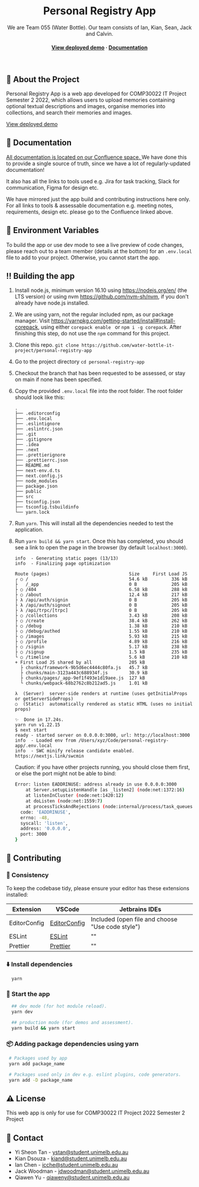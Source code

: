 <div align="center">

  <!-- <img src="public/images/logo-full.png" alt="logo" width="500" height="auto" /> -->
  <h1>Personal Registry App</h1>

  <p>
   We are Team 055 (Water Bottle). Our team consists of Ian, Kian, Sean, Jack and Calvin.
  </p>

<h4>
    <a href="https://personal-registry-app-zx936.ondigitalocean.app/">View deployed demo</a>
  <span> · </span>
    <a href="https://water-bottle.atlassian.net/wiki/spaces/DEV/pages/66440/Team+Tools">Documentation</a>
  </h4>
</div>

<br />

## :star2: About the Project

Personal Registry App is a web app developed for COMP30022 IT Project Semester 2 2022, which allows
users to upload memories containing optional textual descriptions and images, organise memories into
collections, and search their memories and images.

[View deployed demo](https://personal-registry-app-zx936.ondigitalocean.app/)

## :orange_book: Documentation

[All documentation is located on our Confluence space. ](https://water-bottle.atlassian.net/wiki/spaces/DEV/pages/66440/Team+Tools)
We have done this to provide a single source of truth, since we have a lot of regularly-updated
documentation!

It also has all the links to tools used e.g. Jira for task tracking, Slack for communication, Figma
for design etc.

We have mirrored just the app build and contributing instructions here only. For all links to tools
& assessable documentation e.g. meeting notes, requirements, design etc. please go to the Confluence
linked above.

## :key: Environment Variables

To build the app or use dev mode to see a live preview of code changes, please reach out to a team
member (details at the bottom) for an `.env.local` file to add to your project. Otherwise, you
cannot start the app.

## :bangbang: Building the app

1. Install node.js, minimum version 16.10 using https://nodejs.org/en/ (the LTS version) or using
   nvm https://github.com/nvm-sh/nvm, if you don't already have node.js installed.
2. We are using yarn, not the regular included npm, as our package manager. Visit
   https://yarnpkg.com/getting-started/install#install-corepack, using either `corepack enable ` or
   `npm i -g corepack`. After finishing this step, do not use the `npm` command for this project.
3. Clone this repo. `git clone https://github.com/water-bottle-it-project/personal-registry-app`
4. Go to the project directory `cd personal-registry-app`
5. Checkout the branch that has been requested to be assessed, or stay on main if none has been
   specified.
6. Copy the provided `.env.local` file into the root folder. The root folder should look like this:
   ```text
   .
   ├── .editorconfig
   ├── .env.local
   ├── .eslintignore
   ├── .eslintrc.json
   ├── .git
   ├── .gitignore
   ├── .idea
   ├── .next
   ├── .prettierignore
   ├── .prettierrc.json
   ├── README.md
   ├── next-env.d.ts
   ├── next.config.js
   ├── node_modules
   ├── package.json
   ├── public
   ├── src
   ├── tsconfig.json
   ├── tsconfig.tsbuildinfo
   └── yarn.lock
   ```
7. Run `yarn`. This will install all the dependencies needed to test the application.
8. Run `yarn build && yarn start`. Once this has completed, you should see a link to open the page
   in the browser (by default `localhost:3000`).

   ```
   info  - Generating static pages (13/13)
   info  - Finalizing page optimization

   Route (pages)                              Size     First Load JS
   ┌ ○ /                                      54.6 kB         336 kB
   ├   /_app                                  0 B             205 kB
   ├ ○ /404                                   6.58 kB         288 kB
   ├ ○ /about                                 12.4 kB         217 kB
   ├ λ /api/auth/signin                       0 B             205 kB
   ├ λ /api/auth/signout                      0 B             205 kB
   ├ λ /api/trpc/[trpc]                       0 B             205 kB
   ├ ○ /collections                           3.43 kB         208 kB
   ├ ○ /create                                38.4 kB         262 kB
   ├ ○ /debug                                 1.38 kB         210 kB
   ├ ○ /debug/authed                          1.55 kB         210 kB
   ├ ○ /images                                5.93 kB         215 kB
   ├ ○ /profile                               4.89 kB         216 kB
   ├ ○ /signin                                5.17 kB         238 kB
   ├ ○ /signup                                1.5 kB          235 kB
   └ ○ /timeline                              5.6 kB          210 kB
   + First Load JS shared by all              205 kB
     ├ chunks/framework-9b5d6ec4444c80fa.js   45.7 kB
     ├ chunks/main-3123a443c688934f.js        30.9 kB
     ├ chunks/pages/_app-9ef1f493e1d19aee.js  127 kB
     └ chunks/webpack-68b2762c8b212ad5.js     1.01 kB

   λ  (Server)  server-side renders at runtime (uses getInitialProps or getServerSideProps)
   ○  (Static)  automatically rendered as static HTML (uses no initial props)

   ✨  Done in 17.24s.
   yarn run v1.22.15
   $ next start
   ready - started server on 0.0.0.0:3000, url: http://localhost:3000
   info  - Loaded env from /Users/xyz/Code/personal-registry-app/.env.local
   info  - SWC minify release candidate enabled. https://nextjs.link/swcmin
   ```

   Caution: if you have other projects running, you should close them first, or else the port might
   not be able to bind:

   ```bash
   Error: listen EADDRINUSE: address already in use 0.0.0.0:3000
       at Server.setupListenHandle [as _listen2] (node:net:1372:16)
       at listenInCluster (node:net:1420:12)
       at doListen (node:net:1559:7)
       at processTicksAndRejections (node:internal/process/task_queues:84:21) {
     code: 'EADDRINUSE',
     errno: -48,
     syscall: 'listen',
     address: '0.0.0.0',
     port: 3000
   }
   ```

## :pencil: Contributing

### :paperclip: Consistency

To keep the codebase tidy, please ensure your editor has these extensions installed:

| Extension    | VSCode                                                                                        | Jetbrains IDEs                                   |
|--------------|-----------------------------------------------------------------------------------------------|--------------------------------------------------|
| EditorConfig | [EditorConfig](https://marketplace.visualstudio.com/items?itemName=EditorConfig.EditorConfig) | Included (open file and choose "Use code style") |
| ESLint       | [ESLint](https://marketplace.visualstudio.com/items?itemName=dbaeumer.vscode-eslint)          | ""                                               |
| Prettier     | [Prettier](https://marketplace.visualstudio.com/items?itemName=esbenp.prettier-vscode)        | ""                                               |

### :arrow_down: Install dependencies

```bash
  yarn
```

### :runner: Start the app

```bash
  ## dev mode (for hot module reload).
  yarn dev

  ## production mode (for demos and assessment).
  yarn build && yarn start
```

### :package: Adding package dependencies using yarn

```bash
 # Packages used by app
 yarn add package_name

 # Packages used only in dev e.g. eslint plugins, code generators.
 yarn add -D package_name
```

## :warning: License

This web app is only for use for COMP30022 IT Project 2022 Semester 2 Project

## :handshake: Contact

- Yi Sheon Tan - ystan@student.unimelb.edu.au
- Kian Dsouza - kiand@student.unimelb.edu.au
- Ian Chen - icche@student.unimelb.edu.au
- Jack Woodman - jdwoodman@student.unimelb.edu.au
- Qiawen Yu - qiaweny@student.unimelb.edu.au
